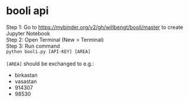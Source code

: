 # booli api
Step 1: Go to https://mybinder.org/v2/gh/willbengt/booli/master to create Jupyter Notebook
<br/>
Step 2: Open Terminal (New > Terminal)
<br/>
Step 3: Run command
<br/>
`python booli.py [API-KEY] [AREA]`
<br/>
<br/>
`[AREA]` should be exchanged to e.g.:
* birkastan
* vasastan
* 914307
* 98530
